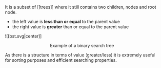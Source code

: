 It is a subset of [[trees]] where it still contains two children, nodes and root node.
- the left value is **less than or equal** to the parent value
- the right value is **greater** than or equal to the parent value

![[bst.svg|center]]
<div style="text-align: center">
  Example of a binary search tree
</div>

As there is a structure in terms of value (greater/less) it is extremely useful for sorting purposes and efficient searching properties. 